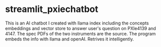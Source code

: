 # streamlit_pxiechatbot
This is an AI chatbot I created with llama index including the concepts embeddings and vector store to answer user's question on PXIe4139 and 4147. The spec PDFs of the two instruments are the source. The program embeds the info with llama and openAI. Retrives it intelligently.
